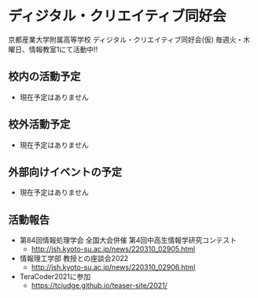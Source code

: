 # ディジタル・クリエイティブ同好会

[](https://www.youtube.com/watch?v=fVw9_AX_RCA)

京都産業大学附属高等学校 ディジタル・クリエイティブ同好会(仮)
毎週火・木曜日、情報教室1にて活動中!! 

## 校内の活動予定
* 現在予定はありません

## 校外活動予定
* 現在予定はありません

## 外部向けイベントの予定
* 現在予定はありません

## 活動報告
* 第84回情報処理学会 全国大会併催 第4回中高生情報学研究コンテスト
  * http://jsh.kyoto-su.ac.jp/news/220310_02905.html
* 情報理工学部 教授との座談会2022
  * http://jsh.kyoto-su.ac.jp/news/220310_02906.html
* TeraCoder2021に参加
  * https://tcjudge.github.io/teaser-site/2021/
